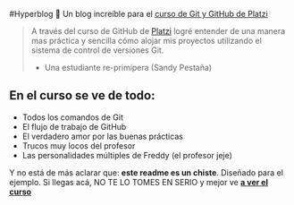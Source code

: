 #Hyperblog 💚
Un blog increíble para el [curso de Git y GitHub de Platzi](http://https://platzi.com/cursos/git-github/?utm_source=google&utm_medium=cpc&utm_campaign=12915366154&utm_adgroup=&utm_content=&gclid=Cj0KCQiAuvOPBhDXARIsAKzLQ8FHLN3Dtr40chNJSzSsJxHorvj6xixB4QniibVHhLMfhFaAprPOhRYaAqVBEALw_wcB&gclsrc=aw.ds "curso de Git y GitHub de Platzi")
> A través del curso de GitHub de [Platzi](http://https://platzi.com/ "Platzi") logré entender de una manera mas práctica y sencilla cómo alojar mis proyectos utilizando el sistema de control de versiones Git.
> - Una estudiante re-primípera (Sandy Pestaña)

## En el curso se ve de todo:
* Todos los comandos de Git
* El flujo de trabajo de GitHub
* El verdadero amor por las buenas prácticas
* Trucos muy locos del profesor
* Las personalidades múltiples de Freddy (el profesor jeje)

Y no está de más aclarar que: **este readme es un chiste**. Diseñado para el ejemplo. Si llegas acá,  NO TE LO TOMES EN SERIO y mejor ve [**a ver el curso**](httphttps://platzi.com/cursos/git-github/?utm_source=google&utm_medium=cpc&utm_campaign=12915366154&utm_adgroup=&utm_content=&gclid=Cj0KCQiAuvOPBhDXARIsAKzLQ8FHLN3Dtr40chNJSzSsJxHorvj6xixB4QniibVHhLMfhFaAprPOhRYaAqVBEALw_wcB&gclsrc=aw.ds:// "**a ver el curso**")
